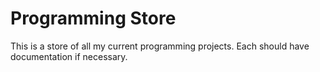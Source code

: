 Programming Store
===

This is a store of all my current programming projects.  Each should have documentation if necessary.